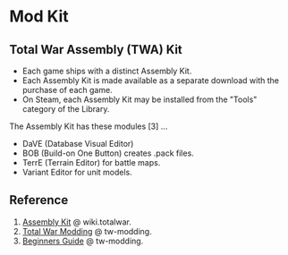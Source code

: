 # Mod Kit

## Total War Assembly (TWA) Kit

- Each game ships with a distinct Assembly Kit.
- Each Assembly Kit is made available as a separate download with the purchase of each game.
- On Steam, each Assembly Kit may be installed from the "Tools" category of the Library.

The Assembly Kit has these modules [3] ...

- DaVE (Database Visual Editor)
- BOB (Build-on One Button) creates .pack files.
- TerrE (Terrain Editor) for battle maps.
- Variant Editor for unit models.

## Reference

1. [Assembly Kit](https://wiki.totalwar.com/w/Assembly_Kit_(TWA).html) @ wiki.totalwar.
2. [Total War Modding](https://tw-modding.com/) @ tw-modding.
3. [Beginners Guide](https://tw-modding.com/wiki/Tutorial:Beginner%27s_Guide) @ tw-modding.





